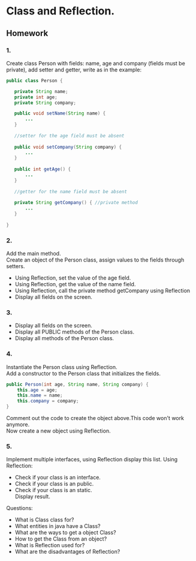 # Class and Reflection.

## Homework

### 1.

Create class Person with fields:
name, age and company (fields must be private), add setter and getter, write as in the example:

 ```java
public class Person {

    private String name;
    private int age;
    private String company;

    public void setName(String name) {
        ...
    }
    
    //setter for the age field must be absent
    
    public void setCompany(String company) {
        ...
    }
    
    public int getAge() {
        ...
    }
    
    //getter for the name field must be absent
        
    private String getCompany() { //private method
        ...
    }
    
} 
```
### 2.

Add the main method.</br>
Create an object of the Person class, assign values to the fields through setters.</br>
* Using Reflection, set the value of the age field.
* Using Reflection, get the value of the name field.
* Using Reflection, call the private method getCompany using Reflection
* Display all fields on the screen.

### 3.
* Display all fields on the screen.
* Display all PUBLIC methods of the Person class.
* Display all methods of the Person class.

### 4.

Instantiate the Person class using Reflection.</br>
Add a constructor to the Person class that initializes the fields.</br>
```java
public Person(int age, String name, String company) {
    this.age = age;
    this.name = name;
    this.company = company;
}
```
Comment out the code to create the object above.This code won't work anymore.</br>
Now create a new object using Reflection.

### 5.

Implement multiple interfaces, using Reflection display this list.
Using Reflection:
* Check if your class is an interface.
* Check if your class is an public.
* Check if your class is an static.</br>
Display result.

Questions:
* What is Class class for?
* What entities in java have a Class?
* What are the ways to get a object Class?
* How to get the Class from an object?
* What is Reflection used for?
* What are the disadvantages of Reflection?
